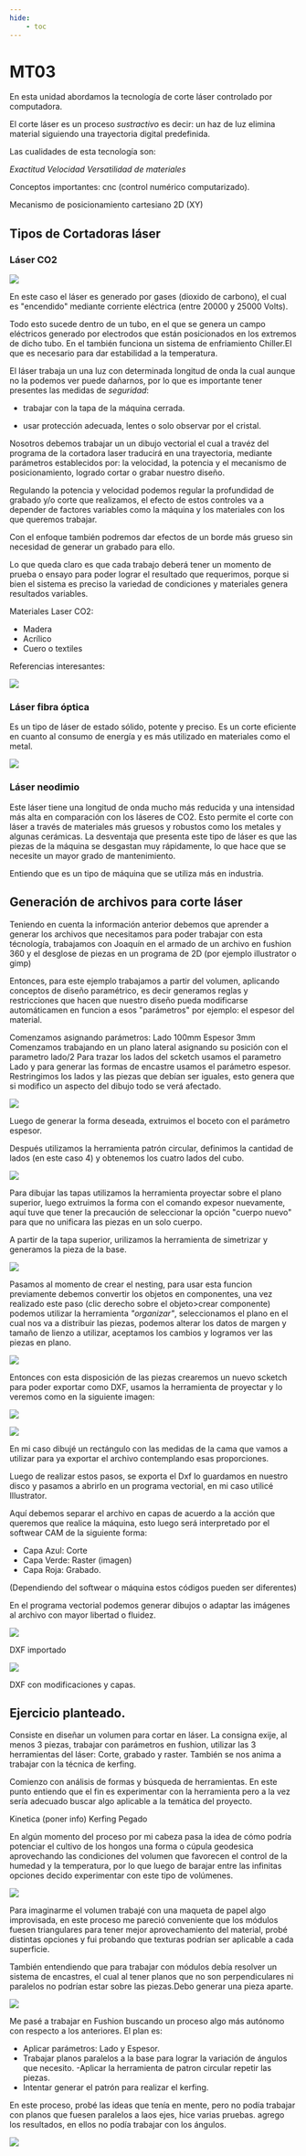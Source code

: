 ```yaml
---
hide:
    - toc
---
```


# MT03

En esta unidad abordamos la tecnología de corte láser controlado por computadora.

El corte láser es un proceso *sustractivo* es decir: un haz de luz elimina material siguiendo una trayectoria digital predefinida. 

Las cualidades de esta tecnología son:

*Exactitud    Velocidad   Versatilidad de materiales*

Conceptos importantes:
cnc (control numérico computarizado).

Mecanismo de posicionamiento cartesiano 2D (XY)

## Tipos de Cortadoras láser

### Láser CO2

![](../images/MT03/resumen1.png)

En este caso el láser es generado por gases (dioxido de carbono), el cual es
"encendido"
mediante corriente eléctrica (entre 20000 y 25000 Volts).

Todo esto sucede dentro de un tubo, en el que se genera un campo eléctricos generado por electrodos
que están posicionados en los extremos de dicho tubo. En el
también funciona un sistema de enfriamiento Chiller.El que es necesario para dar estabilidad a la temperatura. 

El láser trabaja un una luz con determinada longitud de onda la cual aunque no la podemos ver puede dañarnos, 
 por lo que es importante tener presentes las medidas de *seguridad*:

- trabajar con la tapa de la máquina cerrada.

- usar protección adecuada,
  lentes o solo observar por el cristal.

Nosotros debemos trabajar un un dibujo vectorial el cual a travéz del 
 programa de la cortadora laser traducirá en una trayectoria,
 mediante parámetros establecidos por:
 la velocidad,
 la potencia y el mecanismo de posicionamiento, logrado cortar o grabar nuestro diseño. 


Regulando la potencia y velocidad podemos regular  la profundidad de grabado y/o corte que realizamos, el efecto de estos controles va a depender de factores variables como la máquina y los materiales con los que queremos trabajar. 

Con el enfoque también podremos dar efectos de un borde más grueso sin necesidad de generar un grabado para ello. 

Lo que queda claro es que cada trabajo deberá tener un momento de prueba o ensayo para poder lograr el resultado que requerimos,
porque si bien el sistema es preciso la variedad de condiciones y materiales genera resultados variables. 

Materiales
 Laser CO2: 
- Madera
- Acrílico
- Cuero o textiles

Referencias interesantes:

![](../images/MT03/refe1.jpg)

### Láser fibra óptica

Es un tipo de láser de estado sólido, potente y preciso. Es un corte eficiente en cuanto al consumo de energía y es más utilizado en materiales como el metal. 

![](../images/MT03/fibr2.jpg)


### Láser neodimio

Este láser
 tiene una longitud de onda mucho más reducida y una intensidad más alta en comparación con los láseres de CO2. Esto permite el corte con láser a través de materiales más gruesos y robustos como los metales y algunas cerámicas. La desventaja que presenta este tipo de láser es que las piezas de la máquina se desgastan muy rápidamente, lo que hace que se necesite un mayor grado de mantenimiento.

Entiendo que es un tipo de máquina que se utiliza más en industria. 

## Generación de archivos para corte láser

Teniendo en cuenta la información anterior
debemos que aprender a generar los
archivos que necesitamos para poder trabajar con esta técnología, trabajamos con Joaquín en el armado de un archivo en fushion 360 y el desglose de piezas en un programa de 2D (por ejemplo illustrator o gimp) 

Entonces, para este ejemplo trabajamos a partir del volumen, aplicando conceptos de diseño paramétrico, es decir generamos reglas y restricciones que hacen que nuestro diseño pueda modificarse automáticamen en funcion a esos "parámetros" por ejemplo: el espesor del material. 

Comenzamos asignando parámetros:
Lado 100mm 
Espesor 3mm
Comenzamos trabajando en un plano lateral asignando su posición con el parametro lado/2
Para trazar los lados del scketch usamos  el parametro Lado y para generar las formas de encastre usamos el parámetro espesor.
Restringimos los lados y las piezas que debían ser iguales, esto genera que si modifico un aspecto del dibujo todo se verá afectado. 

![](../images/MT03/Lado1.png)

Luego de generar la forma deseada,
extruimos el boceto con el parámetro espesor. 

Después
 utilizamos la herramienta patrón circular, definimos la cantidad de lados (en este caso 4) y obtenemos los cuatro lados del cubo.

![](../images/MT03/4lados.png)

Para dibujar las tapas utilizamos la herramienta proyectar sobre el plano superior, luego extruimos la forma con el comando expesor nuevamente, aquí tuve que tener la precaución de seleccionar la opción "cuerpo nuevo" para que no unificara las piezas en un solo cuerpo. 

A partir de la tapa superior, urilizamos la herramienta de simetrizar y generamos la pieza de la base.

![](../images/MT03/6lados.png)

Pasamos al momento de crear el nesting, para usar esta funcion previamente debemos convertir los objetos en componentes, una vez realizado este paso
(clic derecho sobre el objeto>crear componente) podemos utilizar la herramienta *"organizar"*, seleccionamos el plano en el cual nos va a distribuir las piezas, podemos alterar los datos de margen y tamaño de lienzo a utilizar, aceptamos los cambios y logramos ver las piezas en plano. 

![](../images/MT03/nesting1.png)

Entonces con esta disposición de las piezas crearemos un nuevo scketch para poder exportar como DXF, usamos la herramienta de proyectar y lo veremos como en la siguiente imagen:

![](../images/MT03/nesting2.png)

![](../images/MT03/nesting3.png)

En mi caso dibujé un rectángulo con las medidas de la cama que vamos a utilizar para ya exportar el archivo contemplando esas proporciones. 

Luego de realizar estos pasos, se exporta el Dxf lo guardamos en nuestro disco y pasamos a abrirlo en un programa vectorial, en mi caso utilicé Illustrator. 

Aquí debemos separar el archivo en capas de acuerdo a la acción que queremos que realice la máquina, esto luego será interpretado 
 por el softwear CAM de la siguiente forma:
 
- Capa Azul: Corte
- Capa Verde: Raster (imagen)
- Capa Roja: Grabado. 

 (Dependiendo del softwear o máquina estos códigos pueden ser diferentes)

En el programa vectorial podemos generar dibujos o adaptar las imágenes al archivo con mayor libertad o fluidez. 

![](../images/MT03/illustrator1.png)

DXF importado

![](../images/MT03/illustrator2.png)

DXF con modificaciones y capas. 

## Ejercicio planteado. 

Consiste en diseñar un volumen para cortar en láser. La consigna exije, al menos 3 piezas, trabajar con parámetros en fushion, utilizar las 3 herramientas del láser: Corte, grabado y raster. 
También se nos anima a trabajar con la técnica de kerfing. 

Comienzo con análisis de formas y búsqueda de herramientas. 
En este punto entiendo que el fin es experimentar con la herramienta pero a la vez sería adecuado buscar algo aplicable a la temática del proyecto. 

Kinetica (poner info) 
Kerfing 
Pegado 

En algún momento del proceso por mi cabeza pasa la idea de cómo podría potenciar el cultivo de los hongos una forma  o cúpula geodesica aprovechando las condiciones del volumen
que favorecen el control de la humedad y la temperatura, por lo que luego de barajar entre las infinitas opciones decido experimentar con este tipo de volúmenes. 

![](../images/MT03/boceto1.jpg)

Para imaginarme el volumen trabajé con una maqueta de papel algo improvisada, en este proceso me pareció conveniente que los módulos fuesen triangulares para tener mejor aprovechamiento del material, probé distintas opciones y fui probando que texturas podrían ser aplicable a cada superficie.

También entendiendo que para trabajar con módulos debía resolver un sistema de encastres, el cual al tener planos que no son perpendiculares ni paralelos no podrían estar sobre las piezas.Debo generar una pieza aparte.

![](../images/MT03/boceto2.jpg)

Me pasé a trabajar en Fushion buscando un proceso algo más autónomo con respecto a los anteriores. 
El plan es:
- Aplicar parámetros: Lado y Espesor.
- Trabajar planos paralelos a la base para lograr la variación de ángulos que necesito.
-Aplicar la herramienta de patron circular repetir las piezas. 
- Intentar generar el patrón para realizar el kerfing. 

En este proceso, probé las ideas que tenía en mente, pero no podía trabajar con planos que fuesen paralelos a laos ejes, hice varias pruebas.
agrego los resultados, en ellos no podía trabajar con los ángulos.

![](../images/MT03/modelado1.jpg)


